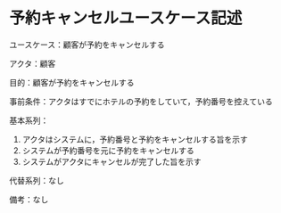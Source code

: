 # 予約キャンセルユースケース記述

ユースケース：顧客が予約をキャンセルする

アクタ：顧客

目的：顧客が予約をキャンセルする

事前条件：アクタはすでにホテルの予約をしていて，予約番号を控えている

基本系列：
1. アクタはシステムに，予約番号と予約をキャンセルする旨を示す
2. システムが予約番号を元に予約をキャンセルする
3. システムがアクタにキャンセルが完了した旨を示す
   
代替系列：なし

備考：なし
